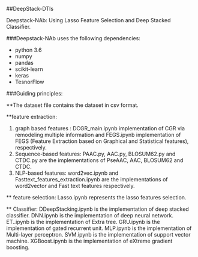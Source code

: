 ##DeepStack-DTIs

Deepstack-NAb: Using Lasso Feature Selection and Deep Stacked  Classifier.


###Deepstack-NAb uses the following dependencies:
* python 3.6 
* numpy
* pandas
* scikit-learn
* keras
* TesnorFlow

###Guiding principles:

**The dataset file contains the dataset in csv format.

**feature extraction:
1) graph based features : DCGR_main.ipynb implementation of CGR via remodeling
multiple information and FEGS.ipynb implementation of FEGS (Feature Extraction based on Graphical and
Statistical features), respectively.
2) Sequence-based features: PAAC.py, AAC.py, BLOSUM62.py and CTDC.py are the implementations of PseAAC, AAC, BLOSUM62 and CTDC.
3) NLP-based features: word2vec.ipynb and Fasttext_features_extraction.ipynb are the implementations of word2vector and Fast text features respectively.
   
** feature selection:
   Lasso.ipynb represents the lasso features selection.
  
   
** Classifier:
   DDeepStacking.ipynb is the implementation of deep stacked classifier. 
   DNN.ipynb is the implementation of deep neural network.
   ET..ipynb is the implementation of Extra tree. 
   GRU.ipynb is the implementation of gated recurrent unit. 
   MLP.ipynb is the implementation of Multi-layer perceptron. 
   SVM.ipynb is the implementation of support vector machine.
   XGBoost.ipynb is the implementation of eXtreme gradient boosting. 
